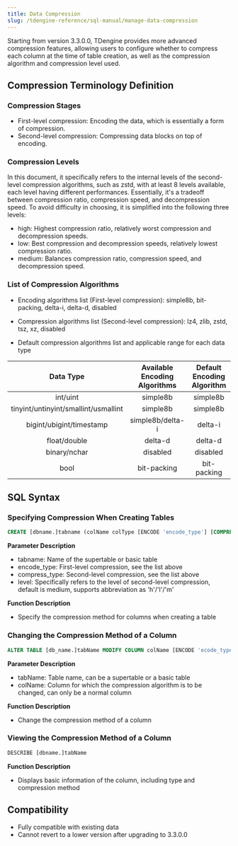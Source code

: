 ```yaml
---
title: Data Compression
slug: /tdengine-reference/sql-manual/manage-data-compression
---
```


Starting from version 3.3.0.0, TDengine provides more advanced compression features, allowing users to configure whether to compress each column at the time of table creation, as well as the compression algorithm and compression level used.

## Compression Terminology Definition

### Compression Stages

- First-level compression: Encoding the data, which is essentially a form of compression.
- Second-level compression: Compressing data blocks on top of encoding.

### Compression Levels

In this document, it specifically refers to the internal levels of the second-level compression algorithms, such as zstd, with at least 8 levels available, each level having different performances. Essentially, it's a tradeoff between compression ratio, compression speed, and decompression speed. To avoid difficulty in choosing, it is simplified into the following three levels:

- high: Highest compression ratio, relatively worst compression and decompression speeds.
- low: Best compression and decompression speeds, relatively lowest compression ratio.
- medium: Balances compression ratio, compression speed, and decompression speed.

### List of Compression Algorithms

- Encoding algorithms list (First-level compression): simple8b, bit-packing, delta-i, delta-d, disabled  

- Compression algorithms list (Second-level compression): lz4, zlib, zstd, tsz, xz, disabled

- Default compression algorithms list and applicable range for each data type

| Data Type |Available Encoding Algorithms | Default Encoding Algorithm | Available Compression Algorithms | Default Compression Algorithm | Default Compression Level |
|:------------------------------------:|:----------------:|:-----------:|:--------------------:|:----:|:------:|
| int/uint                             | simple8b         | simple8b    | lz4/zlib/zstd/xz     | lz4  | medium |
| tinyint/untinyint/smallint/usmallint | simple8b         | simple8b    | lz4/zlib/zstd/xz     | zlib | medium |
| bigint/ubigint/timestamp             | simple8b/delta-i | delta-i     | lz4/zlib/zstd/xz     | lz4  | medium |
| float/double                         | delta-d          | delta-d     | lz4/zlib/zstd/xz/tsz | lz4  | medium |
| binary/nchar                         | disabled         | disabled    | lz4/zlib/zstd/xz     | zstd | medium |
| bool                                 | bit-packing      | bit-packing | lz4/zlib/zstd/xz     | zstd | medium |

## SQL Syntax

### Specifying Compression When Creating Tables

```sql
CREATE [dbname.]tabname (colName colType [ENCODE 'encode_type'] [COMPRESS 'compress_type' [LEVEL 'level'], [, other create_definition]...])
```

**Parameter Description**

- tabname: Name of the supertable or basic table
- encode_type: First-level compression, see the list above
- compress_type: Second-level compression, see the list above
- level: Specifically refers to the level of second-level compression, default is medium, supports abbreviation as 'h'/'l'/'m'

**Function Description**

- Specify the compression method for columns when creating a table

### Changing the Compression Method of a Column

```sql
ALTER TABLE [db_name.]tabName MODIFY COLUMN colName [ENCODE 'ecode_type'] [COMPRESS 'compress_type'] [LEVEL "high"]

```

**Parameter Description**

- tabName: Table name, can be a supertable or a basic table
- colName: Column for which the compression algorithm is to be changed, can only be a normal column

**Function Description**

- Change the compression method of a column

### Viewing the Compression Method of a Column

```sql
DESCRIBE [dbname.]tabName
```

**Function Description**

- Displays basic information of the column, including type and compression method

## Compatibility

- Fully compatible with existing data
- Cannot revert to a lower version after upgrading to 3.3.0.0
